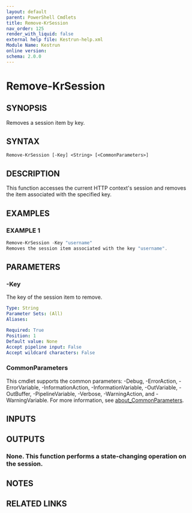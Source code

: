 ```yaml
---
layout: default
parent: PowerShell Cmdlets
title: Remove-KrSession
nav_order: 125
render_with_liquid: false
external help file: Kestrun-help.xml
Module Name: Kestrun
online version:
schema: 2.0.0
---
```


# Remove-KrSession

## SYNOPSIS
Removes a session item by key.

## SYNTAX

```
Remove-KrSession [-Key] <String> [<CommonParameters>]
```

## DESCRIPTION
This function accesses the current HTTP context's session and removes the item
associated with the specified key.

## EXAMPLES

### EXAMPLE 1
```powershell
Remove-KrSession -Key "username"
Removes the session item associated with the key "username".
```

## PARAMETERS

### -Key
The key of the session item to remove.

```yaml
Type: String
Parameter Sets: (All)
Aliases:

Required: True
Position: 1
Default value: None
Accept pipeline input: False
Accept wildcard characters: False
```

### CommonParameters
This cmdlet supports the common parameters: -Debug, -ErrorAction, -ErrorVariable, -InformationAction, -InformationVariable, -OutVariable, -OutBuffer, -PipelineVariable, -Verbose, -WarningAction, and -WarningVariable. For more information, see [about_CommonParameters](http://go.microsoft.com/fwlink/?LinkID=113216).

## INPUTS

## OUTPUTS

### None. This function performs a state-changing operation on the session.
## NOTES

## RELATED LINKS
